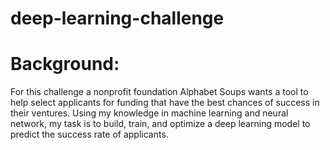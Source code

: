 # deep-learning-challenge

# Background:
For this challenge a nonprofit foundation Alphabet Soups wants a tool to help select applicants for funding that have the best chances of success in their ventures. Using my knowledge in machine learning and neural network, my task is to build, train, and optimize a deep learning model to predict the success rate of applicants. 
